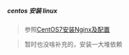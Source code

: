 ##### centos 安装 linux

> 参照[CentOS7安装Nginx及配置](https://www.cnblogs.com/jackyzm/p/9600738.html)

> 暂时也没啥补充的，安装一大堆依赖